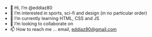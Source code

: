 - 👋 Hi, I’m @eddiaz80
- 👀 I’m interested in sports, sci-fi and design (in no particular order)
- 🌱 I’m currently learning HTML, CSS and JS
- 💞️ I’m looking to collaborate on 
- 📫 How to reach me ... email, eddiaz80@gmail.com

<!---
eddiaz80/eddiaz80 is a ✨ special ✨ repository because its `README.md` (this file) appears on your GitHub profile.
You can click the Preview link to take a look at your changes.
--->
